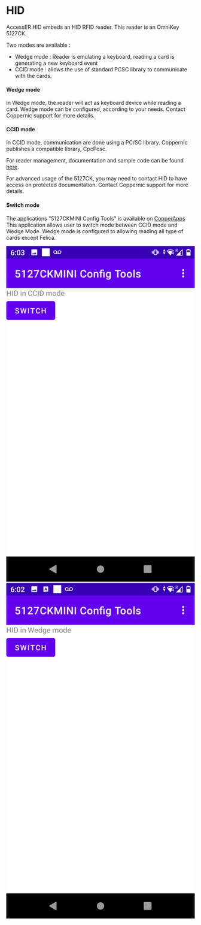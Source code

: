 HID
======

AccessER HID embeds an HID RFID reader.
This reader is an OmniKey 5127CK.

Two modes are available :
- Wedge mode : Reader is emulating a keyboard, reading a card is generating a new keyboard event
- CCID mode : allows the use of standard PCSC library to communicate with the cards.


#### Wedge mode

In Wedge mode, the reader will act as keyboard device while reading a card.
Wedge mode can be configured, according to your needs. Contact Coppernic support for more details.


#### CCID mode

In CCID mode, communication are done using a PC/SC library. Coppernic publishes a compatible library, CpcPcsc.

For reader management, documentation and sample code can be found [here](https://github.com/Coppernic/PcscSample).

For advanced usage of the 5127CK, you may need to contact HID to have access on protected documentation. Contact Coppernic support for more details.

#### Switch mode

The applications "5127CKMINI Config Tools" is available on [CopperApps](docs/start/copperapps)
This application allows user to switch mode between CCID mode and Wedge Mode.
Wedge mode is configured to allowing reading all type of cards except Felica.

![](/img/hid/hid_ccid.png)
![](/img/hid/hid_wedge.png)

